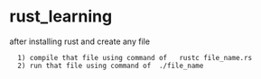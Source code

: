 # rust_learning

<!-- https://google.github.io/comprehensive-rust/running-the-course.html -->

after installing rust and create any file  

      1) compile that file using command of   rustc file_name.rs
      2) run that file using command of  ./file_name